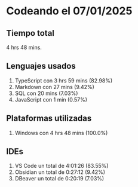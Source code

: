 # Codeando el 07/01/2025

## Tiempo total
4 hrs 48 mins.

## Lenguajes usados
1. TypeScript con 3 hrs 59 mins (82.98%)
1. Markdown con 27 mins (9.42%)
1. SQL con 20 mins (7.03%)
1. JavaScript con 1 min (0.57%)

## Plataformas utilizadas
1. Windows con 4 hrs 48 mins (100.0%)

## IDEs
1. VS Code un total de 4:01:26 (83.55%)
1. Obsidian un total de 0:27:12 (9.42%)
1. DBeaver un total de 0:20:19 (7.03%)
